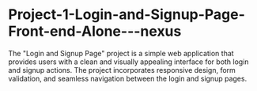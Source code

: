 # Project-1-Login-and-Signup-Page-Front-end-Alone---nexus
The "Login and Signup Page" project is a simple web application that provides users with a clean and visually appealing interface for both login and signup actions. The project incorporates responsive design, form validation, and seamless navigation between the login and signup pages.
